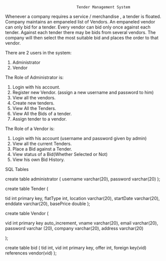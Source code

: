

				                    Tender Management System


Whenever a company  requires a service / merchandise , a tender is floated. Company maintains an empaneled list of Vendors. An empaneled vendor can only bid for a tender. Every vendor can bid only once against   each tender. Against each tender there may be   bids from several vendors. The company will then select the most suitable bid and places the order to that vendor.

There are 2 users in the system:
1. Administrator 
2. Vendor


The Role of Administrator is: 
1. Login with his account.
2. Register new Vendor. (assign a new username and password to him)
3. View all the vendors.
4. Create new tenders.
5. View All the Tenders.
6. View All the Bids of a tender.
7. Assign tender to a vendor.

The Role of a Vendor is: 
1. Login with his account (username and password given by admin)
1. View all the current Tenders.
2. Place a Bid against a Tender.
3. View status of a Bid(Whether Selected or Not)
4. View his own Bid History.




SQL Tables


create table administrator
(
username varchar(20),
password varchar(20)
);

create table Tender
(

tid int primary key,
flatType int,
location varchar(20),
startDate varchar(20),
enddate varchar(20),
basePrice double
);

create table Vendor
(

vid int primary key auto_increment,
vname varchar(20),
email varchar(20),
password varchar (20),
company varchar(20),
address varchar(20)

);


create table bid
(
tid int,
vid int primary key,
offer int,
foreign key(vid) references vendor(vid)
);



